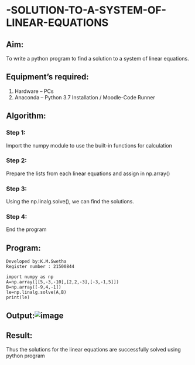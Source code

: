 # -SOLUTION-TO-A-SYSTEM-OF-LINEAR-EQUATIONS
## Aim:
To write a python program to find a solution to a system of linear equations.
## Equipment’s required:
1. 	Hardware – PCs
2. 	Anaconda – Python 3.7 Installation / Moodle-Code Runner
## Algorithm:
### Step 1: 
Import the numpy module to use the built-in functions for calculation
### Step 2: 
Prepare the lists from each linear equations and assign in np.array()
### Step 3: 
Using the np.linalg.solve(), we can find the solutions.
### Step 4: 
End the program
## Program:
```
Developed by:K.M.Swetha
Register number : 21500844

import numpy as np
A=np.array([[5,-3,-10],[2,2,-3],[-3,-1,5]])
B=np.array([-9,4,-1])
le=np.linalg.solve(A,B)
print(le)
```

## Output:![image](https://user-images.githubusercontent.com/94228215/154509399-262d91db-35de-4c60-9a8c-746b50f8aa9f.png)


## Result: 
Thus the solutions for the linear equations are successfully solved using python program

